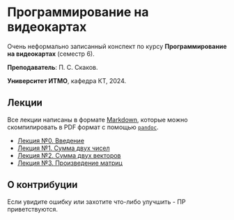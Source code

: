 # Программирование на видеокартах

Очень неформально записанный конспект по курсу **Программирование на видеокартах** (семестр 6).

**Преподаватель**: П. С. Скаков.

**Университет ИТМО**, кафедра КТ, 2024.

## Лекции

Все лекции написаны в формате [Markdown](https://en.wikipedia.org/wiki/Markdown), которые можно скомпилировать в PDF формат с помощью [`pandoc`](https://github.com/jgm/pandoc).

* [Лекция №0. Введение](1.md)
* [Лекция №1. Сумма двух чисел](2.md)
* [Лекция №2. Сумма двух векторов](3.md)
* [Лекция №3. Произведение матриц](4.md)

## О контрибуции

Если увидите ошибку или захотите что-либо улучшить - ПР приветствуются.

